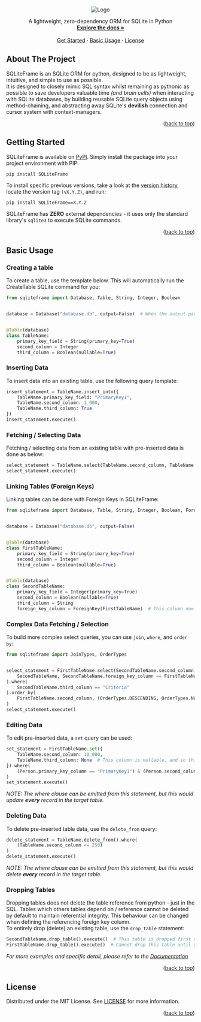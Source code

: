 <a id="readme-top"></a> 



<!-- PROJECT SUMMARY -->
<br />
<div align="center">
  <img src="https://i.imgur.com/ryp9aJT.gif" alt="Logo">
  <br />
  
  <p align="center">
    A lightweight, zero-dependency ORM for SQLite in Python
    <br />
    <a href="https://github.com/Kieran-Lock/SQLiteFrame/blob/master/DOCUMENTATION.md"><strong>Explore the docs »</strong></a>
    <br />
    <br />
    <a href="#getting-started">Get Started</a>
    ·
    <a href="#usage">Basic Usage</a>
    ·
    <a href="https://github.com/Kieran-Lock/SQLiteFrame/blob/master/LICENSE">License</a>
  </p>
</div>



<!-- ABOUT THE PROJECT -->
## About The Project
SQLiteFrame is an SQLite ORM for python, designed to be as lightweight, intuitive, and simple to use as possible.  
It is designed to closely mimic SQL syntax whilst remaining as pythonic as possible to save developers valuable time _(and brain cells)_ when interacting with SQLite databases, by building reusable SQLite query objects using method-chaining, and abstracting away SQLite's **devilish** connection and cursor system with context-managers.

<p align="right">(<a href="#readme-top">back to top</a>)</p>



<!-- GETTING STARTED -->
## Getting Started

SQLiteFrame is available on [PyPI](https://pypi.org/project/SQLiteFrame). Simply install the package into your project environment with PIP:
```
pip install SQLiteFrame
```

To install specific previous versions, take a look at the [version history](https://github.com/Kieran-Lock/SQLiteFrame/releases), locate the version tag `(vX.Y.Z)`, and run:
```
pip install SQLiteFrame==X.Y.Z
```

SQLiteFrame has **ZERO** external dependencies - it uses only the standard library's `sqlite3` to execute SQLite commands.

<p align="right">(<a href="#readme-top">back to top</a>)</p>



<!-- BASIC USAGE EXAMPLES -->
## Basic Usage

### Creating a table
To create a table, use the template below. This will automatically run the CreateTable SQLite command for you:
```py
from sqliteframe import Database, Table, String, Integer, Boolean


database = Database("database.db", output=False)  # When the output parameter is True, the formed SQL query will be outputted into the console as a string every time a query is executed


@Table(database)
class TableName:
    primary_key_field = String(primary_key=True)
    second_column = Integer
    third_column = Boolean(nullable=True)
```

### Inserting Data
To insert data into an existing table, use the following query template:
```py
insert_statement = TableName.insert_into({
    TableName.primary_key_field: "PrimaryKey1",
    TableName.second_column: 1_000,
    TableName.third_column: True
})
insert_statement.execute()
```

### Fetching / Selecting Data
Fetching / selecting data from an existing table with pre-inserted data is done as below:
```py
select_statement = TableName.select(TableName.second_column, TableName.third_column)
select_statement.execute()
```

### Linking Tables (Foreign Keys)
Linking tables can be done with Foreign Keys in SQLiteFrame:
```py
from sqliteframe import Database, Table, String, Integer, Boolean, ForeignKey


database = Database("database.db", output=False)


@Table(database)
class FirstTableName:
    primary_key_field = String(primary_key=True)
    second_column = Integer
    third_column = Boolean(nullable=True)


@Table(database)
class SecondTableName:
    primary_key_field = Integer(primary_key=True)
    second_column = Boolean(nullable=True)
    third_column = String
    foreign_key_column = ForeignKey(FirstTableName)  # This column now references the primary key of the FirstTableName table, and will infer its type
```

### Complex Data Fetching / Selection
To build more complex select queries, you can use `join`, `where`, and `order by`:
```py
from sqliteframe import JoinTypes, OrderTypes


select_statement = FirstTableName.select(SecondTableName.second_column, FirstTableName.third_column).join(
    SecondTableName, SecondTableName.foreign_key_column == FirstTableName.primary_key_field, join_type=JoinTypes.LEFT
).where(
    SecondTableName.third_column == "Criteria"
).order_by(
    FirstTableName.second_column, (OrderTypes.DESCENDING, OrderTypes.NULLS_FIRST)
)
select_statement.execute()
```

### Editing Data
To edit pre-inserted data, a `set` query can be used:
```py
set_statement = FirstTableName.set({
    TableName.second_column: 10_000,
    TableName.third_column: None  # This column is nullable, and so this is acceptable
}).where(
    (Person.primary_key_column == "PrimaryKey1") & (Person.second_column > 500)  # Brackets are ESSENTIAL with complex where clauses, as these statements use bitwise operators, which often have unexpected operator precedence
)
set_statement.execute()
```
_NOTE: The where clause can be emitted from this statement, but this would update **every** record in the target table._

### Deleting Data
To delete pre-inserted table data, use the `delete_from` query:
```py
delete_statement = TableName.delete_from().where(
    (TableName.second_column <= 250)
)
delete_statement.execute()
```
_NOTE: The where clause can be emitted from this statement, but this would delete **every** record in the target table._

### Dropping Tables
Dropping tables does not delete the table reference from python - just in the SQL. Tables which others tables depend on / reference cannot be deleted by default to maintain referential integrity. This behaviour can be changed when defining the referencing foreign key column.  
To entirely drop (delete) an existing table, use the `drop_table` statement:
```py
SecondTableName.drop_table().execute()  # This table is dropped first as it depends on the FirstTableName table
FirstTableName.drop_table().execute()  # Cannot drop this table until the SecondTableName table is dropped
```

_For more examples and specific detail, please refer to the [Documentation](https://github.com/Kieran-Lock/SQLiteFrame/blob/master/DOCUMENTATION.md)_

<p align="right">(<a href="#readme-top">back to top</a>)</p>



<!-- LICENSE -->
## License

Distributed under the MIT License. See [LICENSE](https://github.com/Kieran-Lock/SQLiteFrame/blob/master/LICENSE) for more information.

<p align="right">(<a href="#readme-top">back to top</a>)</p>
